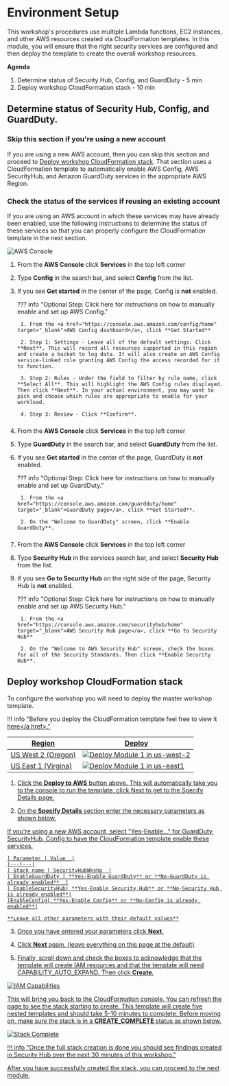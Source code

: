 # Environment Setup
This workshop's procedures use multiple Lambda functions, EC2 instances, and other AWS resources created via CloudFormation templates. In this module, you will ensure that the right security services are configured and then deploy the template to create the overall workshop resources.

**Agenda**
 
1. Determine status of Security Hub, Config, and GuardDuty - 5 min
2. Deploy workshop CloudFormation stack  - 10 min


## Determine status of Security Hub, Config, and GuardDuty.

### Skip this section if you're using a new account

If you are using a new AWS account, then you can skip this section and proceed to [Deploy workshop CloudFormation stack](#deploy-workshop-cloudformation-stack). That section uses a CloudFormation template to automatically enable AWS Config, AWS SecurityHub, and Amazon GuardDuty services in the appropriate AWS Region.

### Check the status of the services if reusing an existing account

If you are using an AWS account in which these services may have already been enabled, use the following instructions to determine the status of these services so that you can properly configure the CloudFormation template in the next section.

![AWS Console](./images/01-aws-console.png)

1. From the **AWS Console** click **Services** in the top left corner

2. Type **Config** in the search bar, and select **Config** from the list.

3. If you see **Get started** in the center of the page, Config is **not** enabled.

    ??? info  "Optional Step: Click here for instructions on how to manually enable and set up AWS Config."

        1. From the <a href="https://console.aws.amazon.com/config/home" target="_blank">AWS Config dashboard</a>, click **Get Started**

        2. Step 1: Settings - Leave all of the default settings. Click **Next**. This will record all resources supported in this region and create a bucket to log data. It will also create an AWS Config service-linked role granting AWS Config the access recorded for it to function.

        3. Step 2: Rules - Under the field to filter by rule name, click **Select All**. This will highlight the AWS Config rules displayed. Then click **Next**. In your actual environment, you may want to pick and choose which rules are appropriate to enable for your workload.

        4. Step 3: Review - Click **Confirm**.

    ###

4. From the **AWS Console** click **Services** in the top left corner

5. Type **GuardDuty** in the search bar, and select **GuardDuty** from the list.

6. If you see **Get started** in the center of the page, GuardDuty is **not** enabled.

    ??? info  "Optional Step: Click here for instructions on how to manually enable and set up GuardDuty."

        1. From the <a href="https://console.aws.amazon.com/guardduty/home" target="_blank">GuardDuty page</a>, click **Get Started**.

        2. On the "Welcome to GuardDuty" screen, click **Enable GuardDuty**.

    ###

7. From the **AWS Console** click **Services** in the top left corner

8. Type **Security Hub** in the services search bar, and select **Security Hub** from the list.

9. If you see  **Go to Security Hub** on the right side of the page, Security Hub is **not** enabled.

    ??? info  "Optional Step: Click here for instructions on how to manually enable and set up AWS Security Hub."

        1. From the <a href="https://console.aws.amazon.com/securityhub/home" target="_blank">AWS Security Hub page</a>, click **Go to Security Hub**

        2. On the "Welcome to AWS Security Hub" screen, check the boxes for all of the Security Standards. Then click **Enable Security Hub**.

    ###

## Deploy workshop CloudFormation stack

To configure the workshop you will need to deploy the master workshop template.

!!! info "Before you deploy the CloudFormation template feel free to view it <a href="https://github.com/aws-samples/aws-security-hub-workshop/blob/master/templates/sechub-workshop-setup-template.json" target="_blank" rel="noopener noreferrer">here</a href>."

Region| Deploy
------|-----
US West 2 (Oregon) | <a href="https://console.aws.amazon.com/cloudformation/home?region=us-west-2#/stacks/new?stackName=SecurityHubWorkshop&templateURL=https://sa-security-specialist-workshops-us-west-2.s3-us-west-2.amazonaws.com/security-hub-workshop/templates/sechub-workshop-setup-template.json" target="_blank">![Deploy Module 1 in us-west-2](./images/deploy-to-aws.png)</a>|
US East 1 (Virgina) | <a href="https://console.aws.amazon.com/cloudformation/home?region=us-east-1#/stacks/new?stackName=SecurityHubWorkshop&templateURL=https://sa-security-specialist-workshops-us-east-1.s3.amazonaws.com/security-hub-workshop/templates/sechub-workshop-setup-template.json" target="_blank">![Deploy Module 1 in us-east1](./images/deploy-to-aws.png)</a>

1. Click the **Deploy to AWS** button above.  This will automatically take you to the console to run the template, click Next to get to the Specify Details page. 

2. On the **Specify Details** section enter the necessary parameters as shown below. 

If you're using a new AWS account, select "Yes-Enable..." for GuardDuty, SecurityHub, Config to have the CloudFormation template enable these services.

    | Parameter | Value  |
    |---|---|
    | Stack name | SecurityHubWkshp  |
    | EnableGuardDuty | **Yes-Enable GuardDuty** or **No-GuardDuty is already enabled**  |
    | EnableSecurityHub| **Yes-Enable Security Hub** or **No-Security Hub is already enabled**|
    |EnableConfig| **Yes-Enable Config** or **No-Config is already enabled**|

    **Leave all other parameters with their default values**

    
3. Once you have entered your parameters click **Next**.
4. Click **Next** again. \(leave everything on this page at the default\)

5. Finally, scroll down and check the boxes to acknowledge that the template will create IAM resources and that the template will need CAPABILITY_AUTO_EXPAND.  Then click **Create**.

![IAM Capabilities](./images/00-stack-acknowledge.png)

This will bring you back to the CloudFormation console. You can refresh the page to see the stack starting to create. This template will create five nested templates and should take 5-10 minutes to complete.  Before moving on, make sure the stack is in a **CREATE_COMPLETE** status as shown below.

![Stack Complete](./images/01-stack-complete.png)


!!! info "Once the full stack creation is done you should see findings created in Security Hub over the next 30 minutes of this workshop."

After you have successfully created the stack, you can proceed to the next module.